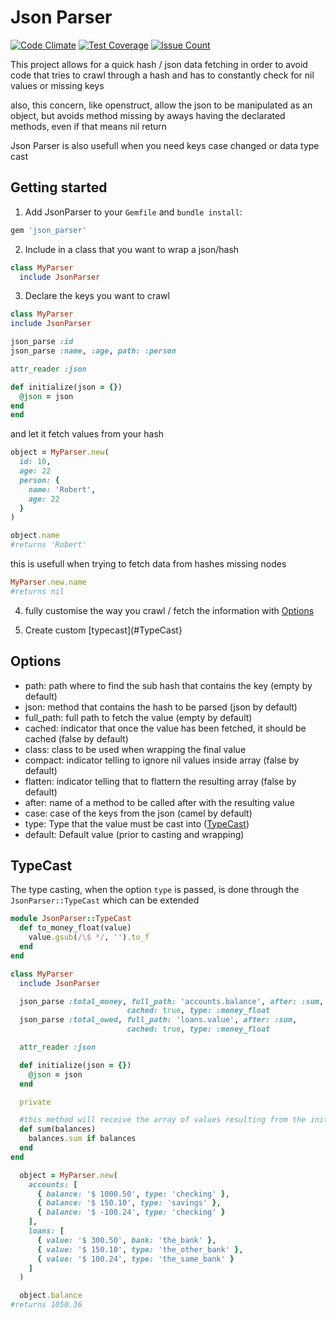 Json Parser
========
[![Code Climate](https://codeclimate.com/github/darthjee/json_parser/badges/gpa.svg)](https://codeclimate.com/github/darthjee/json_parser)
[![Test Coverage](https://codeclimate.com/github/darthjee/json_parser/badges/coverage.svg)](https://codeclimate.com/github/darthjee/json_parser/coverage)
[![Issue Count](https://codeclimate.com/github/darthjee/json_parser/badges/issue_count.svg)](https://codeclimate.com/github/darthjee/json_parser)

This project allows for a quick hash / json data fetching in order to avoid code
that tries to crawl through a hash and has to constantly check for nil values or missing keys

also, this concern, like openstruct, allow the json to be manipulated as an object, but
avoids method missing by aways having the declarated methods, even if that means nil return

Json Parser is also usefull when you need keys case changed or data type cast

Getting started
---------------
1. Add JsonParser to your `Gemfile` and `bundle install`:

  ```ruby
  gem 'json_parser'
  ```

2. Include in a class that you want to wrap a json/hash
  ```ruby
  class MyParser
    include JsonParser
  ```

3. Declare the keys you want to crawl
  ```ruby
class MyParser
  include JsonParser

  json_parse :id
  json_parse :name, :age, path: :person

  attr_reader :json

  def initialize(json = {})
    @json = json
  end
end
  ```

  and let it fetch values from your hash


  ```ruby
  object = MyParser.new(
    id: 10,
    age: 22
    person: {
      name: 'Robert',
      age: 22
    }
  )

  object.name
  #returns 'Robert'
  ```

  this is usefull when trying to fetch data from hashes missing nodes

  ```ruby
  MyParser.new.name
  #returns nil
  ```

  4. fully customise the way you crawl / fetch the information with [Options](#options)

  5. Create custom [typecast](#TypeCast}

Options
-------
- path: path where to find the sub hash that contains the key (empty by default)
- json: method that contains the hash to be parsed (json by default)
- full_path: full path to fetch the value (empty by default)
- cached: indicator that once the value has been fetched, it should be cached (false by default)
- class: class to be used when wrapping the final value
- compact: indicator telling to ignore nil values inside array (false by default)
- flatten: indicator telling that to flattern the resulting array (false by default)
- after: name of a method to be called after with the resulting value
- case: case of the keys from the json (camel by default)
- type: Type that the value must be cast into ([TypeCast](#TypeCast))
- default: Default value (prior to casting and wrapping)

TypeCast
--------
The type casting, when the option `type` is passed, is done through the `JsonParser::TypeCast` which can
be extended

```ruby
module JsonParser::TypeCast
  def to_money_float(value)
    value.gsub(/\$ */, '').to_f
  end
end
```

```ruby
class MyParser
  include JsonParser

  json_parse :total_money, full_path: 'accounts.balance', after: :sum,
                          cached: true, type: :money_float
  json_parse :total_owed, full_path: 'loans.value', after: :sum,
                          cached: true, type: :money_float

  attr_reader :json

  def initialize(json = {})
    @json = json
  end

  private

  #this method will receive the array of values resulting from the initial mapping
  def sum(balances)
    balances.sum if balances
  end
end
```

```ruby
  object = MyParser.new(
    accounts: [
      { balance: '$ 1000.50', type: 'checking' },
      { balance: '$ 150.10', type: 'savings' },
      { balance: '$ -100.24', type: 'checking' }
    ],
    loans: [
      { value: '$ 300.50', bank: 'the_bank' },
      { value: '$ 150.10', type: 'the_other_bank' },
      { value: '$ 100.24', type: 'the_same_bank' }
    ]
  )

  object.balance
#returns 1050.36
```
